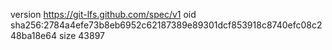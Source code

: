 version https://git-lfs.github.com/spec/v1
oid sha256:2784a4efe73b8eb6952c62187389e89301dcf853918c8740efc08c248ba18e64
size 43897
